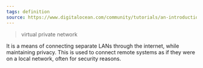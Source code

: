 ```yaml
---
tags: definition
source: https://www.digitalocean.com/community/tutorials/an-introduction-to-networking-terminology-interfaces-and-protocols
---
```


> virtual private network

It is a means of connecting separate LANs through the internet, while maintaining privacy. This is used to connect remote systems as if they were on a local network, often for security reasons.